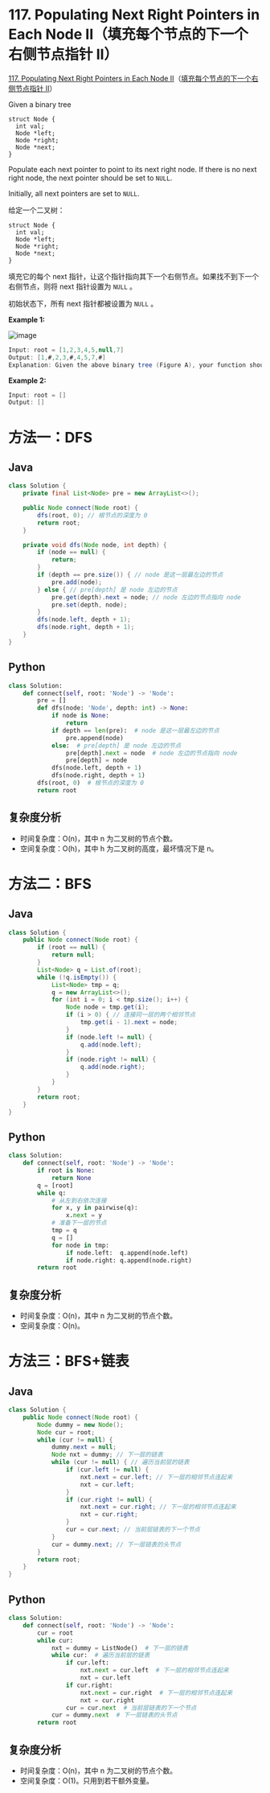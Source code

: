 # 117. Populating Next Right Pointers in Each Node II（填充每个节点的下一个右侧节点指针 II）

[117. Populating Next Right Pointers in Each Node II](https://leetcode.com/problems/populating-next-right-pointers-in-each-node-ii/)（[填充每个节点的下一个右侧节点指针 II](https://leetcode.cn/problems/populating-next-right-pointers-in-each-node-ii/)）

Given a binary tree

```
struct Node {
  int val;
  Node *left;
  Node *right;
  Node *next;
}
```

Populate each next pointer to point to its next right node. If there is no next right node, the next pointer should be set to `NULL`​.

Initially, all next pointers are set to `NULL`​.

给定一个二叉树：

```
struct Node {
  int val;
  Node *left;
  Node *right;
  Node *next;
}
```

填充它的每个 next 指针，让这个指针指向其下一个右侧节点。如果找不到下一个右侧节点，则将 next 指针设置为 `NULL`​ 。

初始状态下，所有 next 指针都被设置为 `NULL`​ 。

**Example 1:**

​![image](assets/image-20240805163620-sovaob8.png)​

```java
Input: root = [1,2,3,4,5,null,7]
Output: [1,#,2,3,#,4,5,7,#]
Explanation: Given the above binary tree (Figure A), your function should populate each next pointer to point to its next right node, just like in Figure B. The serialized output is in level order as connected by the next pointers, with '#' signifying the end of each level.
```

**Example 2:**

```java
Input: root = []
Output: []
```

# 方法一：DFS

## Java

```java
class Solution {
    private final List<Node> pre = new ArrayList<>();

    public Node connect(Node root) {
        dfs(root, 0); // 根节点的深度为 0
        return root;
    }

    private void dfs(Node node, int depth) {
        if (node == null) {
            return;
        }
        if (depth == pre.size()) { // node 是这一层最左边的节点
            pre.add(node);
        } else { // pre[depth] 是 node 左边的节点
            pre.get(depth).next = node; // node 左边的节点指向 node
            pre.set(depth, node);
        }
        dfs(node.left, depth + 1);
        dfs(node.right, depth + 1);
    }
}
```

## Python

```python
class Solution:
    def connect(self, root: 'Node') -> 'Node':
        pre = []
        def dfs(node: 'Node', depth: int) -> None:
            if node is None:
                return
            if depth == len(pre):  # node 是这一层最左边的节点
                pre.append(node)
            else:  # pre[depth] 是 node 左边的节点
                pre[depth].next = node  # node 左边的节点指向 node
                pre[depth] = node
            dfs(node.left, depth + 1)
            dfs(node.right, depth + 1)
        dfs(root, 0)  # 根节点的深度为 0
        return root
```

## 复杂度分析

* 时间复杂度：O(n)，其中 n 为二叉树的节点个数。
* 空间复杂度：O(h)，其中 h 为二叉树的高度，最坏情况下是 n。

# 方法二：BFS

## Java

```java
class Solution {
    public Node connect(Node root) {
        if (root == null) {
            return null;
        }
        List<Node> q = List.of(root);
        while (!q.isEmpty()) {
            List<Node> tmp = q;
            q = new ArrayList<>();
            for (int i = 0; i < tmp.size(); i++) {
                Node node = tmp.get(i);
                if (i > 0) { // 连接同一层的两个相邻节点
                    tmp.get(i - 1).next = node;
                }
                if (node.left != null) {
                    q.add(node.left);
                }
                if (node.right != null) {
                    q.add(node.right);
                }
            }
        }
        return root;
    }
}
```

## Python

```python
class Solution:
    def connect(self, root: 'Node') -> 'Node':
        if root is None:
            return None
        q = [root]
        while q:
            # 从左到右依次连接
            for x, y in pairwise(q):
                x.next = y
            # 准备下一层的节点
            tmp = q
            q = []
            for node in tmp:
                if node.left:  q.append(node.left)
                if node.right: q.append(node.right)
        return root
```

## 复杂度分析

* 时间复杂度：O(n)，其中 n 为二叉树的节点个数。
* 空间复杂度：O(n)。

# 方法三：BFS+链表

## Java

```java
class Solution {
    public Node connect(Node root) {
        Node dummy = new Node();
        Node cur = root;
        while (cur != null) {
            dummy.next = null;
            Node nxt = dummy; // 下一层的链表
            while (cur != null) { // 遍历当前层的链表
                if (cur.left != null) {
                    nxt.next = cur.left; // 下一层的相邻节点连起来
                    nxt = cur.left;
                }
                if (cur.right != null) {
                    nxt.next = cur.right; // 下一层的相邻节点连起来
                    nxt = cur.right;
                }
                cur = cur.next; // 当前层链表的下一个节点
            }
            cur = dummy.next; // 下一层链表的头节点
        }
        return root;
    }
}
```

## Python

```python
class Solution:
    def connect(self, root: 'Node') -> 'Node':
        cur = root
        while cur:
            nxt = dummy = ListNode()  # 下一层的链表
            while cur:  # 遍历当前层的链表
                if cur.left:
                    nxt.next = cur.left  # 下一层的相邻节点连起来
                    nxt = cur.left
                if cur.right:
                    nxt.next = cur.right  # 下一层的相邻节点连起来
                    nxt = cur.right
                cur = cur.next  # 当前层链表的下一个节点
            cur = dummy.next  # 下一层链表的头节点
        return root
```

## 复杂度分析

* 时间复杂度：O(n)，其中 n 为二叉树的节点个数。
* 空间复杂度：O(1)。只用到若干额外变量。

‍
